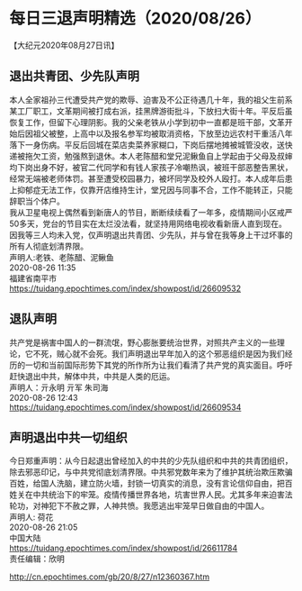 # 每日三退声明精选（2020/08/26）
  
  
【大纪元2020年08月27日讯】  
## 退出共青团、少先队声明  
本人全家祖孙三代遭受共产党的欺辱、迫害及不公正待遇几十年，我的祖父生前系某工厂职工，文革期间被打成右派，挂黑牌游街批斗，下放扫大街十年。平反后虽恢复工作，但留下心理阴影。我的父亲老铁从小学到初中一直都是班干部，文革开始后因祖父被整，上高中以及报名参军均被取消资格，下放至边远农村干重活八年落下一身伤病。平反后回城在菜店卖菜养家糊口，下岗后摆地摊被城管没收，送快递被拖欠工资，勉强熬到退休。本人老陈醋和堂兄泥鳅鱼自上学起由于父母及叔婶均下岗出身不好，被官二代同学和有钱人家孩子冷嘲热讽，被班干部恶整告黑状，经常无端被老师体罚。甚至遭受校园暴力，被坏同学及校外人殴打。本人成年后患上抑郁症无法工作，仅靠开店维持生计，堂兄因与同事不合，工作不能转正，只能辞职当个体户。  
我从卫星电视上偶然看到新唐人的节目，断断续续看了一年多，疫情期间小区戒严50多天，党台的节目实在太烂没法看，就坚持用网络电视收看新唐人直到现在。因我等三人均未入党，仅声明退出共青团、少先队，并与曾在我等身上干过坏事的所有人彻底划清界限。  
声明人:老铁、老陈醋、泥鳅鱼  
2020-08-26 11:35  
福建省南平市  
https://tuidang.epochtimes.com/index/showpost/id/26609532  
## 退队声明  
共产党是祸害中国人的一群流氓，野心膨胀要统治世界，对照共产主义的一些理论，它不死，贼心就不会死。我们声明退出早年加入的这个邪恶组织是因为我们经历的一切和当前国际形势下其党的所作所为让我们看清了共产党的真实面目。呼吁赶快退出中共，解体中共，中共是人类的厄运。  
声明人：亓永明 亓军 朱司海  
2020-08-26 12:43  
https://tuidang.epochtimes.com/index/showpost/id/26609534  
## 声明退出中共一切组织  
今日郑重声明：从今日起退出曾经加入的中共的少先队组织和中共的共青团组织，除去邪恶印记，与中共党彻底划清界限。中共邪党数年来为了维护其统治欺压欺骗百姓，给国人洗脑，建立防火墙，封锁一切真实的消息，没有言论信仰自由，把百姓关在中共统治下的牢笼。疫情传播世界各地，坑害世界人民。尤其多年来迫害法轮功，对神犯下不赦之罪，人神共愤。我愿逃出牢笼早日做自由的中国人。  
声明人: 荷花  
2020-08-26 21:05  
中国大陆  
https://tuidang.epochtimes.com/index/showpost/id/26611784  
责任编辑：欣明  
  
  
  
http://cn.epochtimes.com/gb/20/8/27/n12360367.htm
